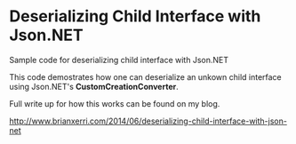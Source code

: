 Deserializing Child Interface with Json.NET
=======================================

Sample code for deserializing child interface with Json.NET


This code demostrates how one can deserialize an unkown child interface using Json.NET's **CustomCreationConverter**.

Full write up for how this works can be found on my blog.

http://www.brianxerri.com/2014/06/deserializing-child-interface-with-json-net

